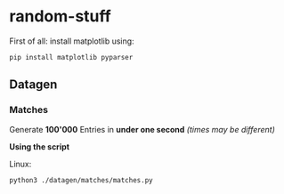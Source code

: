 # random-stuff

First of all: install matplotlib using:
```
pip install matplotlib pyparser
```

## Datagen
### Matches
Generate **100'000** Entries in **under one second** _(times may be different)_

**Using the script**

Linux: 
```
python3 ./datagen/matches/matches.py
```
